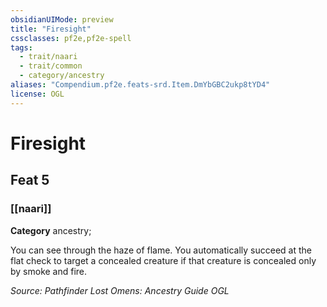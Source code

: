 ```yaml
---
obsidianUIMode: preview
title: "Firesight"
cssclasses: pf2e,pf2e-spell
tags:
  - trait/naari
  - trait/common
  - category/ancestry
aliases: "Compendium.pf2e.feats-srd.Item.DmYbGBC2ukp8tYD4"
license: OGL
---
```

# Firesight
## Feat 5
### [[naari]]

**Category** ancestry; 




You can see through the haze of flame. You automatically succeed at the flat check to target a concealed creature if that creature is concealed only by smoke and fire.

*Source: Pathfinder Lost Omens: Ancestry Guide*
*OGL*
